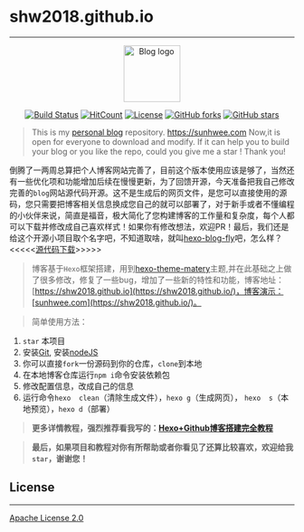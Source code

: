 # shw2018.github.io
---
<p align="center"><a href="https://shw2018.github.io" target="_blank" rel="noopener noreferrer"><img width="100" src=" https://sunhwee.com/favicon.png" alt="Blog logo"></a></p>

<p align="center">
  <a href="https://travis-ci.com/shw2018/MyBlog"><img src="https://travis-ci.com/shw2018/shw2018.github.io.svg" alt="Build Status"></a>
  <a href="http://hits.dwyl.io/shw2018/shw2018githubio"><img src="http://hits.dwyl.io/shw2018/shw2018githubio.svg" alt="HitCount"></a>
  <a href="http://www.apache.org/licenses/LICENSE-2.0"><img src="https://img.shields.io/github/license/shw2018/shw2018.github.io.svg" alt="License"></a>
  <a href="https://github.com/shw2018/shw2018.github.io/network"><img src="https://img.shields.io/github/forks/shw2018/shw2018.github.io.svg" alt="GitHub forks"></a>
  <a href="https://github.com/shw2018/shw2018.github.io/stargazers"><img src="https://img.shields.io/github/stars/shw2018/shw2018.github.io.svg" alt="GitHub stars"></a>
  <br>

> This is my [personal blog](https://shw2018.github.io/) repository. https://sunhwee.com
> Now,it is open for everyone to download and modify. If it can help you to build your blog  or you like the repo, could you  give me  a star ! Thank you!

倒腾了一两周总算把个人博客网站完善了，目前这个版本使用应该是够了，当然还有一些优化项和功能增加后续在慢慢更新，为了回馈开源，今天准备把我自己修改完善的`blog`网站源代码开源。这不是生成后的网页文件，是您可以直接使用的源码，您只需要把博客相关信息换成您自己的就可以部署了，对于新手或者不懂编程的小伙伴来说，简直是福音，极大简化了您构建博客的工作量和复杂度，每个人都可以下载并修改成自己喜欢样式！如果你有修改想法，欢迎PR！最后，我们还是给这个开源小项目取个名字吧，不知道取啥，就叫[hexo-blog-fly](https://github.com/shw2018/hexo-blog-fly.git)吧，怎么样？<<<<<[源代码下载](https://github.com/shw2018/hexo-blog-fly)>>>>>

> 博客基于`Hexo`框架搭建，用到[hexo-theme-matery](https://github.com/shw2018/hexo-theme-matery)主题,并在此基础之上做了很多修改，修复了一些bug，增加了一些新的特性和功能，博客地址：[https://shw2018.github.io](https://shw2018.github.io/)，博客演示：[sunhwee.com](https://shw2018.github.io/)。


> 简单使用方法：
1. `star` 本项目
1. 安装[Git](https://git-scm.com/downloads), 安装[nodeJS](https://nodejs.org/en/)
2. 你可以直接`fork`一份源码到你的仓库，`clone`到本地
3. 在本地博客仓库运行`npm i`命令安装依赖包
4. 修改配置信息，改成自己的信息
5. 运行命令`hexo  clean`（清除生成文件），`hexo g`（生成网页）， `hexo  s`（本地预览），`hexo d`（部署）


>**更多详情教程，强烈推荐看我写的：[Hexo+Github博客搭建完全教程](https://sunhwee.com/2019/08/10/hexo-blog-tutorial/)**

>**最后，如果项目和教程对你有所帮助或者你看见了还算比较喜欢，欢迎给我`star`，谢谢您！**



## License
---
[Apache License 2.0](http://www.apache.org/licenses/LICENSE-2.0)